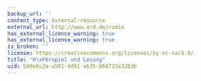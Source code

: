 ```yaml
---
backup_url: ''
content_type: external-resource
external_url: http://www.ard.de/radio
has_external_licence_warning: true
has_external_license_warning: true
is_broken: ''
license: https://creativecommons.org/licenses/by-nc-sa/4.0/
title: "H\xF6rspiel und Lesung"
uid: 500e6c2a-a501-4d91-ab35-b68733e3283b
---
```

